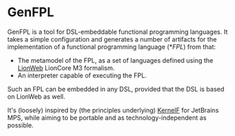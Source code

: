 # GenFPL

GenFPL is a tool for DSL-embeddable functional programming languages.
It takes a simple configuration and generates a number of artifacts for the implementation of a functional programming language (**FPL*) from that:

* The metamodel of the FPL, as a set of languages defined using the [LionWeb](https://lionweb.io/) LionCore M3 formalism.
* An interpreter capable of executing the FPL.

Such an FPL can be embedded in any DSL, provided that the DSL is based on LionWeb as well.

It's (loosely) inspired by (the principles underlying) [KernelF](https://markusvoelter.medium.com/design-evolution-and-use-of-kernelf-b6c76993757d) for JetBrains MPS, while aiming to be portable and as technology-independent as possible.

